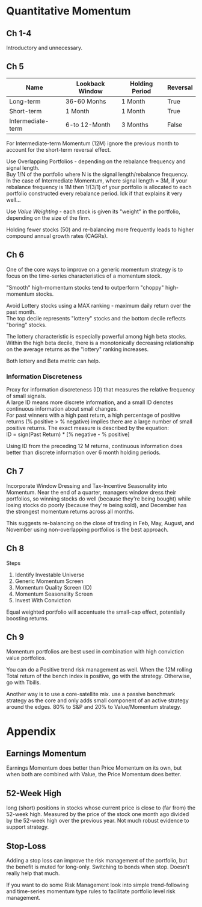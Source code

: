 ﻿# Quantitative Momentum
## Ch 1-4
Introductory and unnecessary.

## Ch 5
| Name | Lookback Window | Holding Period | Reversal | 
| ------ | --------------- | -------------- |----- |
| Long-term | 36-60 Monhs | 1 Month| True | 
| Short-term | 1 Month | 1 Month | True |
| Intermediate-term | 6-to 12-Month | 3 Months | False |

 For Intermediate-term Momentum (12M) ignore the previous month to account for the short-term reversal effect.  
 
 Use Overlapping Portfolios - depending on the rebalance frequency and signal length.  
 Buy 1/N of the portfolio where N is the signal length/rebalance frequency.  
 In the case of Intermediate Momentum, where signal length = 3M, if your rebalance frequency is 1M then 1/(3/1)
 of your portfolio is allocated to each portfolio constructed every rebalance period. Idk if that explains it very well...  
 
 Use *Value Weighting* - each stock is given its "weight" in the portfolio, depending on the size of the firm.  
 
 Holding fewer stocks (50) and re-balancing more frequently leads to higher compound annual growth rates (CAGRs).  
 
 ## Ch 6 
 
 One of the core ways to improve on a generic momentum strategy is to focus on the time-series characteristics of a momentum stock.  

"Smooth" high-momentum stocks tend to outperform "choppy" high-momentum stocks. 

Avoid Lottery stocks using a MAX ranking - maximum daily return over the past month.  
The top decile represents "lottery" stocks and the bottom decile reflects "boring" stocks.  

The lottery characteristic is especially powerful among high beta stocks.  
Within the high beta decile, there is a monotonically decreasing relationship on the average returns as
the "lottery" ranking increases.  

Both lottery and Beta metric can help.  

### Information Discreteness

Proxy for information discreteness (ID) that measures the relative frequency of small signals.  
A large ID means more discrete information, and a small ID denotes continuous information about small changes.  
For past winners with a high past return, a high percentage of positive returns (% positive > % negative) implies 
there are a large number of small positive returns. The exact measure is described by the equation:  
    ID = sign(Past Return) * [% negative - % positive]

Using ID from the preceding 12 M returns, continuous information does better than discrete information over 6 month holding periods.  

## Ch 7

Incorporate Window Dressing and Tax-Incentive Seasonality into Momentum. 
Near the end of a quarter, managers  window dress their portfolios, so winning stocks do well
(because they're being bought) while losing stocks do poorly (because they're being sold),
and December has the strongest momentum returns across all months.  

This suggests re-balancing on the close of trading in Feb, May, August, and November using
non-overlapping portfolios is the best approach.  

## Ch 8

Steps
1. Identify Investable Universe
2. Generic Momentum Screen
3. Momentum Quality Screen (ID)
4. Momentum Seasonality Screen
5. Invest With Conviction

Equal weighted portfolio will accentuate the small-cap effect, potentially boosting returns.  

## Ch 9
Momentum portfolios are best used in combination with high conviction value portfolios.  

You can do a Positive trend risk management as well.
When the 12M rolling Total return of the bench index is positive, go with the strategy. Otherwise, go with Tbills. 

Another way is to use a core-satellite mix.
use a passive benchmark strategy as the core and only adds small component of an active strategy around the edges.
80% to S&P and 20% to Value/Momentum strategy.  

# Appendix
## Earnings Momentum
Earnings Momentum does better than Price Momentum on its own, but when both are combined with Value, the Price Momentum does better.  

## 52-Week High
long (short) positions in stocks whose current price is close to (far from) the 52-week high.
Measured by the price of the stock one month ago divided by the 52-week high over the previous year.
Not much robust evidence to support strategy.  

## Stop-Loss
Adding a stop loss can improve the risk management of the portfolio, but the benefit is muted for long-only.
Switching to bonds when stop. Doesn't really help that much.  

If you want to do some Risk Management look into simple trend-following and time-series momentum type rules to facilitate portfolio
level risk management.  

